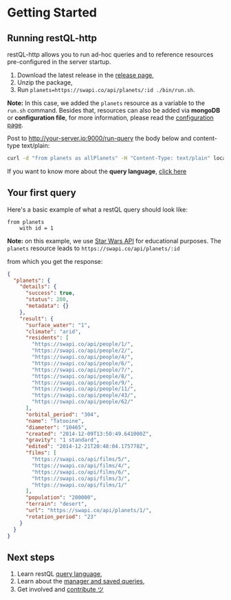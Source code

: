 # Getting Started

## Running restQL-http

restQL-http allows you to run ad-hoc queries and to reference resources pre-configured in the server startup.

1. Download the latest release in the [release page](https://github.com/B2W-BIT/restQL-http/releases),
2. Unzip the package,
3. Run `planets=https://swapi.co/api/planets/:id ./bin/run.sh`.

**Note:** In this case, we added the `planets` resource as a variable to the `run.sh` command. Besides that, resources can also be added via **mongoDB** or **configuration file**, for more information, please read the [configuration page](/restql/config.md).

Post to http://your-server.ip:9000/run-query the body below and content-type text/plain:

```bash
curl -d "from planets as allPlanets" -H "Content-Type: text/plain" localhost:9000/run-query 
```

If you want to know more about the **query language**, [click here](/restql/queryLang.md)

## Your first query

Here's a basic example of what a restQL query should look like:

```
from planets
    with id = 1
```
**Note:** on this example, we use [Star Wars API](https://swapi.co) for educational purposes. The `planets` resource leads to `https://swapi.co/api/planets/:id`

from which you get the response:
```json
{
  "planets": {
    "details": {
      "success": true,
      "status": 200,
      "metadata": {}
    },
    "result": {
      "surface_water": "1",
      "climate": "arid",
      "residents": [
        "https://swapi.co/api/people/1/",
        "https://swapi.co/api/people/2/",
        "https://swapi.co/api/people/4/",
        "https://swapi.co/api/people/6/",
        "https://swapi.co/api/people/7/",
        "https://swapi.co/api/people/8/",
        "https://swapi.co/api/people/9/",
        "https://swapi.co/api/people/11/",
        "https://swapi.co/api/people/43/",
        "https://swapi.co/api/people/62/"
      ],
      "orbital_period": "304",
      "name": "Tatooine",
      "diameter": "10465",
      "created": "2014-12-09T13:50:49.641000Z",
      "gravity": "1 standard",
      "edited": "2014-12-21T20:48:04.175778Z",
      "films": [
        "https://swapi.co/api/films/5/",
        "https://swapi.co/api/films/4/",
        "https://swapi.co/api/films/6/",
        "https://swapi.co/api/films/3/",
        "https://swapi.co/api/films/1/"
      ],
      "population": "200000",
      "terrain": "desert",
      "url": "https://swapi.co/api/planets/1/",
      "rotation_period": "23"
    }
  }
}
```

## Next steps

1. Learn restQL [query language](/restql/queryLang),
2. Learn about the [manager and saved queries](/restql/manager),
3. Get involved and [contribute ツ](/restql/howToContribute)